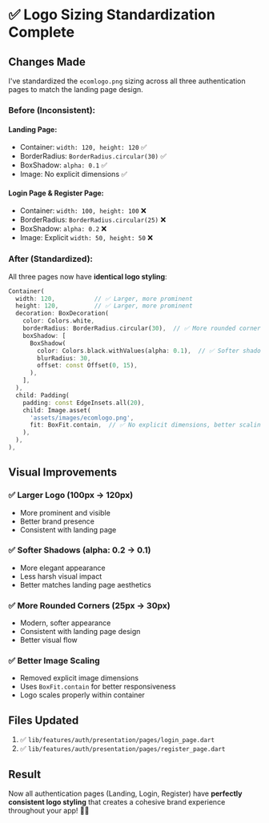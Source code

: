 # ✅ Logo Sizing Standardization Complete

## Changes Made

I've standardized the `ecomlogo.png` sizing across all three authentication pages to match the landing page design.

### Before (Inconsistent):

#### Landing Page:

- Container: `width: 120, height: 120` ✅
- BorderRadius: `BorderRadius.circular(30)` ✅
- BoxShadow: `alpha: 0.1` ✅
- Image: No explicit dimensions ✅

#### Login Page & Register Page:

- Container: `width: 100, height: 100` ❌
- BorderRadius: `BorderRadius.circular(25)` ❌
- BoxShadow: `alpha: 0.2` ❌
- Image: Explicit `width: 50, height: 50` ❌

### After (Standardized):

All three pages now have **identical logo styling**:

```dart
Container(
  width: 120,           // ✅ Larger, more prominent
  height: 120,          // ✅ Larger, more prominent
  decoration: BoxDecoration(
    color: Colors.white,
    borderRadius: BorderRadius.circular(30),  // ✅ More rounded corners
    boxShadow: [
      BoxShadow(
        color: Colors.black.withValues(alpha: 0.1),  // ✅ Softer shadow
        blurRadius: 30,
        offset: const Offset(0, 15),
      ),
    ],
  ),
  child: Padding(
    padding: const EdgeInsets.all(20),
    child: Image.asset(
      'assets/images/ecomlogo.png',
      fit: BoxFit.contain,  // ✅ No explicit dimensions, better scaling
    ),
  ),
),
```

## Visual Improvements

### ✅ Larger Logo (100px → 120px)

- More prominent and visible
- Better brand presence
- Consistent with landing page

### ✅ Softer Shadows (alpha: 0.2 → 0.1)

- More elegant appearance
- Less harsh visual impact
- Better matches landing page aesthetics

### ✅ More Rounded Corners (25px → 30px)

- Modern, softer appearance
- Consistent with landing page design
- Better visual flow

### ✅ Better Image Scaling

- Removed explicit image dimensions
- Uses `BoxFit.contain` for better responsiveness
- Logo scales properly within container

## Files Updated

1. ✅ `lib/features/auth/presentation/pages/login_page.dart`
2. ✅ `lib/features/auth/presentation/pages/register_page.dart`

## Result

Now all authentication pages (Landing, Login, Register) have **perfectly consistent logo styling** that creates a cohesive brand experience throughout your app! 🎨✨
